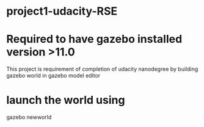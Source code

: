 # project1-udacity-RSE

# Required to have gazebo installed version >11.0

This project is requirement of completion of udacity nanodegree by building gazebo world in gazebo model editor

# launch the world using 

gazebo newworld
